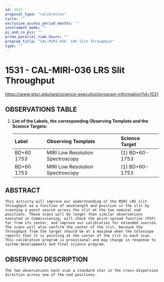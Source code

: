 ```yaml
---
id: 1531
proposal_type: "calibration"
cycle: ""
exclusive_access_period_months: ""
instrument_mode: ""
pi_and_co_pis: ""
prime_parallel_time_hours: ""
program_title: "CAL-MIRI-036  LRS Slit Throughput"
type: ""
---
```

# 1531 - CAL-MIRI-036  LRS Slit Throughput
https://www.stsci.edu/jwst/science-execution/program-information?id=1531
## OBSERVATIONS TABLE
1.  **List of the Labels, the corresponding Observing Template and the Science Targets:**

    | Label        | Observing Template              | Science Target  |
    | :----------- | :------------------------------ | :-------------- |
    | BD+60 1753   | MIRI Low Resolution Spectroscopy | (1) BD+60-1753  |
    | BD+60 1753   | MIRI Low Resolution Spectroscopy | (1) BD+60-1753  |

## ABSTRACT

    This activity will improve our understanding of the MIRI LRS slit throughput as a function of wavelength and position in the slit by scanning a point source across the slit at the two nominal nod positions. These scans will be longer than similar observations executed in Commissioning, will check the point-spread function (PSF) far from its center, and improve our calibration for extended sources. The scans will also confirm the center of the slit, because the throughput from the target should be at a maximum when the telescope reports that it is pointing at the center of the slit in each scan.
    This calibration program is provisional and may change in response to system developments and final science program.

## OBSERVING DESCRIPTION

    The two observations each scan a standard star in the cross-dispersion direction across one of the nod positions.